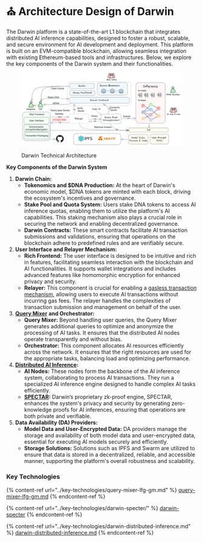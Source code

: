 # ⛪ Architecture Design of Darwin

The Darwin platform is a state-of-the-art L1 blockchain that integrates distributed AI inference capabilities, designed to foster a robust, scalable, and secure environment for AI development and deployment. This platform is built on an EVM-compatible blockchain, allowing seamless integration with existing Ethereum-based tools and infrastructures. Below, we explore the key components of the Darwin system and their functionalities.

<figure><img src="../.gitbook/assets/image (4).png" alt=""><figcaption><p>Darwin Technical Architecture</p></figcaption></figure>

**Key Components of the Darwin System**

1. **Darwin Chain:**
   * **Tokenomics and $DNA Production:** At the heart of Darwin's economic model, $DNA tokens are minted with each block, driving the ecosystem's incentives and governance.
   * **Stake Pool and Quota System:** Users stake DNA tokens to access AI inference quotas, enabling them to utilize the platform's AI capabilities. This staking mechanism also plays a crucial role in securing the network and enabling decentralized governance.
   * **Darwin Contracts:** These smart contracts facilitate AI transaction submissions and validations, ensuring that operations on the blockchain adhere to predefined rules and are verifiably secure.
2. **User Interface and Relayer Mechanism:**
   * **Rich Frontend:** The user interface is designed to be intuitive and rich in features, facilitating seamless interaction with the blockchain and AI functionalities. It supports wallet integrations and includes advanced features like homomorphic encryption for enhanced privacy and security.
   * **Relayer:** This component is crucial for enabling a [gasless transaction mechanism](darwin-tokenomics-and-gasless-model.md), allowing users to execute AI transactions without incurring gas fees. The relayer handles the complexities of transaction submission and management on behalf of the user.
3. [**Query Mixer**](../key-technologies/query-mixer-lfg-gm.md) **and Orchestrator:**
   * **Query Mixer:** Beyond handling user queries, the Query Mixer generates additional queries to optimize and anonymize the processing of AI tasks. It ensures that the distributed AI nodes operate transparently and without bias.
   * **Orchestrator:** This component allocates AI resources efficiently across the network. It ensures that the right resources are used for the appropriate tasks, balancing load and optimizing performance.
4. [**Distributed AI Inference**](../key-technologies/darwin-distributed-inference.md)**:**
   * **AI Nodes:** These nodes form the backbone of the AI inference system, collaborating to process AI transactions. They run a specialized AI inference engine designed to handle complex AI tasks efficiently.
   * [**SPECTAR**](../key-technologies/darwin-specter/)**:** Darwin’s proprietary zk-proof engine, SPECTAR, enhances the system's privacy and security by generating zero-knowledge proofs for AI inferences, ensuring that operations are both private and verifiable.
5. **Data Availability (DA) Providers:**
   * **Model Data and User-Encrypted Data:** DA providers manage the storage and availability of both model data and user-encrypted data, essential for executing AI models securely and efficiently.
   * **Storage Solutions:** Solutions such as IPFS and Swarm are utilized to ensure that data is stored in a decentralized, reliable, and accessible manner, supporting the platform's overall robustness and scalability.

### Key Technologies

{% content-ref url="../key-technologies/query-mixer-lfg-gm.md" %}
[query-mixer-lfg-gm.md](../key-technologies/query-mixer-lfg-gm.md)
{% endcontent-ref %}

{% content-ref url="../key-technologies/darwin-specter/" %}
[darwin-specter](../key-technologies/darwin-specter/)
{% endcontent-ref %}

{% content-ref url="../key-technologies/darwin-distributed-inference.md" %}
[darwin-distributed-inference.md](../key-technologies/darwin-distributed-inference.md)
{% endcontent-ref %}
